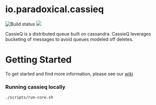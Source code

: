 io.paradoxical.cassieq  
=====

![Build status](https://travis-ci.org/paradoxical-io/cassieq.svg?branch=master)
[![](https://badge.imagelayers.io/paradoxical/cassieq:latest.svg)](https://imagelayers.io/?images=paradoxical/cassieq:latest 'Get your own badge on imagelayers.io')

CassieQ is a distributed queue built on cassandra. CassieQ leverages bucketing of messages to avoid queues modeled off deletes.

# Getting Started

To get started and find more information, please see our [wiki](https://github.com/paradoxical-io/cassieq/wiki)

### Running cassieq locally


```
./scripts/run-core.sh
``` 


